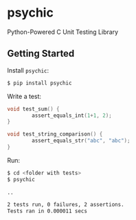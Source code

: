 # psychic

Python-Powered C Unit Testing Library

## Getting Started

Install `psychic`:

```sh
$ pip install psychic
```

Write a test:

```c
void test_sum() {
        assert_equals_int(1+1, 2);
}

void test_string_comparison() {
        assert_equals_str("abc", "abc");
}
```
       
Run:

```sh
$ cd <folder with tests>
$ psychic
        
..

2 tests run, 0 failures, 2 assertions.
Tests ran in 0.000011 secs
```

